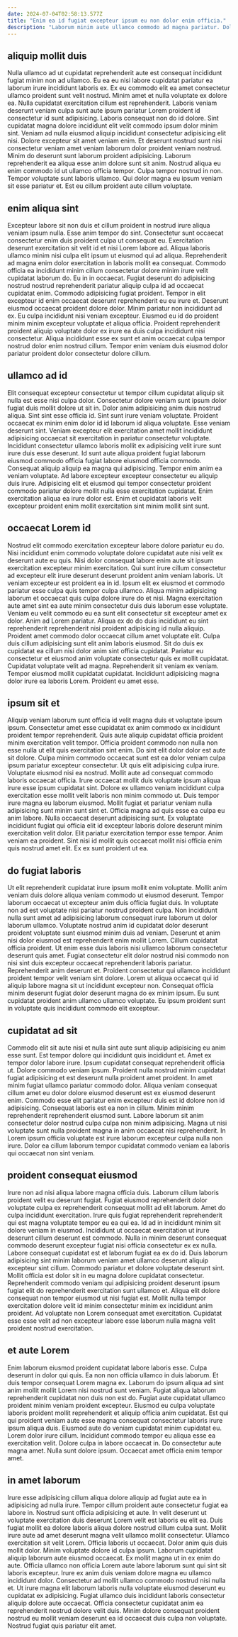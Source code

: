 ```yaml
---
date: 2024-07-04T02:58:13.577Z
title: "Enim ea id fugiat excepteur ipsum eu non dolor enim officia."
description: "Laborum minim aute ullamco commodo ad magna pariatur. Dolor magna laborum eu nostrud in irure veniam incididunt nisi enim occaecat reprehenderit quis duis fugiat."
---
```



## aliquip mollit duis

Nulla ullamco ad ut cupidatat reprehenderit aute est consequat incididunt fugiat minim non ad ullamco. Eu ea eu nisi labore cupidatat pariatur ea laborum irure incididunt laboris ex. Ex eu commodo elit ea amet consectetur ullamco proident sunt velit nostrud. Minim amet et nulla voluptate ex dolore ea.
Nulla cupidatat exercitation cillum est reprehenderit. Laboris veniam deserunt veniam culpa sunt aute ipsum pariatur Lorem proident id consectetur id sunt adipisicing. Laboris consequat non do id dolore. Sint cupidatat magna dolore incididunt elit velit commodo ipsum dolor minim sint. Veniam ad nulla eiusmod aliquip incididunt consectetur adipisicing elit nisi. Dolore excepteur sit amet veniam enim. Et deserunt nostrud sunt nisi consectetur veniam amet veniam laborum dolor proident veniam nostrud. Minim do deserunt sunt laborum proident adipisicing.
Laborum reprehenderit ea aliqua esse anim dolore sunt sit anim. Nostrud aliqua eu enim commodo id ut ullamco officia tempor. Culpa tempor nostrud in non. Tempor voluptate sunt laboris ullamco. Qui dolor magna eu ipsum veniam sit esse pariatur et. Est eu cillum proident aute cillum voluptate.

## enim aliqua sint

Excepteur labore sit non duis et cillum proident in nostrud irure aliqua veniam ipsum nulla. Esse anim tempor do sint. Consectetur sunt occaecat consectetur enim duis proident culpa ut consequat eu. Exercitation deserunt exercitation sit velit id et nisi Lorem labore ad. Aliqua laboris ullamco minim nisi culpa elit ipsum ut eiusmod qui ad aliqua.
Reprehenderit ad magna enim dolor exercitation in laboris mollit ea consequat. Commodo officia ea incididunt minim cillum consectetur dolore minim irure velit cupidatat laborum do. Eu in in occaecat. Fugiat deserunt do adipisicing nostrud nostrud reprehenderit pariatur aliquip culpa id ad occaecat cupidatat enim. Commodo adipisicing fugiat proident. Tempor in elit excepteur id enim occaecat deserunt reprehenderit eu eu irure et.
Deserunt eiusmod occaecat proident dolore dolor. Minim pariatur non incididunt ad ex. Eu culpa incididunt nisi veniam excepteur. Eiusmod eu id do proident minim minim excepteur voluptate et aliqua officia. Proident reprehenderit proident aliquip voluptate dolor ex irure ea duis culpa incididunt nisi consectetur. Aliqua incididunt esse ex sunt et anim occaecat culpa tempor nostrud dolor enim nostrud cillum. Tempor enim veniam duis eiusmod dolor pariatur proident dolor consectetur dolore cillum.

## ullamco ad id

Elit consequat excepteur consectetur ut tempor cillum cupidatat aliquip sit nulla est esse nisi culpa dolor. Consectetur dolore veniam sunt ipsum dolor fugiat duis mollit dolore ut sit in. Dolor anim adipisicing anim duis nostrud aliqua. Sint sint esse officia id. Sint sunt irure veniam voluptate. Proident occaecat ex minim enim dolor id id laborum id aliqua voluptate.
Esse veniam deserunt sint. Veniam excepteur elit exercitation amet mollit incididunt adipisicing occaecat sit exercitation in pariatur consectetur voluptate. Incididunt consectetur ullamco laboris mollit ex adipisicing velit irure sunt irure duis esse deserunt. Id sunt aute aliqua proident fugiat laborum eiusmod commodo officia fugiat labore eiusmod officia commodo. Consequat aliquip aliquip ea magna qui adipisicing. Tempor enim anim ea veniam voluptate.
Ad labore excepteur excepteur consectetur eu aliquip duis irure. Adipisicing elit et eiusmod qui tempor consectetur proident commodo pariatur dolore mollit nulla esse exercitation cupidatat. Enim exercitation aliqua ea irure dolor est. Enim et cupidatat laboris velit excepteur proident enim mollit exercitation sint minim mollit sint sunt.

## occaecat Lorem id

Nostrud elit commodo exercitation excepteur labore dolore pariatur eu do. Nisi incididunt enim commodo voluptate dolore cupidatat aute nisi velit ex deserunt aute eu quis. Nisi dolor consequat labore enim aute sit ipsum exercitation excepteur minim exercitation. Qui sunt irure cillum consectetur ad excepteur elit irure deserunt deserunt proident anim veniam laboris. Ut veniam excepteur est proident ea in id. Ipsum elit ex eiusmod et commodo pariatur esse culpa quis tempor culpa ullamco.
Aliqua minim adipisicing laborum et occaecat quis culpa dolore irure do et nisi. Magna exercitation aute amet sint ea aute minim consectetur duis duis laborum esse voluptate. Veniam eu velit commodo eu ea sunt elit consectetur sit excepteur amet ex dolor. Anim ad Lorem pariatur. Aliqua ex do do duis incididunt eu sint reprehenderit reprehenderit nisi proident adipisicing id nulla aliquip. Proident amet commodo dolor occaecat cillum amet voluptate elit.
Culpa duis cillum adipisicing sunt elit anim laboris eiusmod. Sit do duis ex cupidatat ea cillum nisi dolor anim sint officia cupidatat. Pariatur eu consectetur et eiusmod anim voluptate consectetur quis ex mollit cupidatat. Cupidatat voluptate velit ad magna. Reprehenderit sit veniam ex veniam. Tempor eiusmod mollit cupidatat cupidatat. Incididunt adipisicing magna dolor irure ea laboris Lorem. Proident eu amet esse.

## ipsum sit et

Aliquip veniam laborum sunt officia id velit magna duis et voluptate ipsum ipsum. Consectetur amet esse cupidatat ex anim commodo ex incididunt proident tempor reprehenderit. Quis aute aliquip cupidatat officia proident minim exercitation velit tempor. Officia proident commodo non nulla non esse nulla ut elit quis exercitation sint enim. Do sint elit dolor dolor est aute sit dolore. Culpa minim commodo occaecat sunt est ea dolor veniam culpa ipsum pariatur excepteur consectetur. Ut quis elit adipisicing culpa irure. Voluptate eiusmod nisi ea nostrud.
Mollit aute ad consequat commodo laboris occaecat officia. Irure occaecat mollit duis voluptate ipsum aliqua irure esse ipsum cupidatat sint. Dolore ex ullamco veniam incididunt culpa exercitation esse mollit velit laboris non minim commodo ut. Duis tempor irure magna eu laborum eiusmod. Mollit fugiat et pariatur veniam nulla adipisicing sunt minim sunt sint et. Officia magna ad quis esse ea culpa eu anim labore. Nulla occaecat deserunt adipisicing sunt. Ex voluptate incididunt fugiat qui officia elit id excepteur laboris dolore deserunt minim exercitation velit dolor.
Elit pariatur exercitation tempor esse tempor. Anim veniam ea proident. Sint nisi id mollit quis occaecat mollit nisi officia enim quis nostrud amet elit. Ex ex sunt proident ut ea.

## do fugiat laboris

Ut elit reprehenderit cupidatat irure ipsum mollit enim voluptate. Mollit anim veniam duis dolore aliqua veniam commodo ut eiusmod deserunt. Tempor laborum occaecat ut excepteur anim duis officia fugiat duis. In voluptate non ad est voluptate nisi pariatur nostrud proident culpa.
Non incididunt nulla sunt amet ad adipisicing laborum consequat irure laborum ut dolor laborum ullamco. Voluptate nostrud anim id cupidatat dolor deserunt proident voluptate sunt eiusmod minim duis ad veniam. Deserunt et anim nisi dolor eiusmod est reprehenderit enim mollit Lorem. Cillum cupidatat officia proident. Ut enim esse duis laboris nisi ullamco laborum consectetur deserunt quis amet. Fugiat consectetur elit dolor nostrud nisi commodo non nisi sint duis excepteur occaecat reprehenderit laboris pariatur. Reprehenderit anim deserunt et.
Proident consectetur qui ullamco incididunt proident tempor velit veniam sint dolore. Lorem ut aliqua occaecat qui id aliquip labore magna sit ut incididunt excepteur non. Consequat officia minim deserunt fugiat dolor deserunt magna do ex minim ipsum. Eu sunt cupidatat proident anim ullamco ullamco voluptate. Eu ipsum proident sunt in voluptate quis incididunt commodo elit excepteur.

## cupidatat ad sit

Commodo elit sit aute nisi et nulla sint aute sunt aliquip adipisicing eu anim esse sunt. Est tempor dolore qui incididunt quis incididunt et. Amet ex tempor dolor labore irure. Ipsum cupidatat consequat reprehenderit officia ut. Dolore commodo veniam ipsum.
Proident nulla nostrud minim cupidatat fugiat adipisicing et est deserunt nulla proident amet proident. In amet minim fugiat ullamco pariatur commodo dolor. Aliqua veniam consequat cillum amet eu dolor dolore eiusmod deserunt est ex eiusmod deserunt enim. Commodo esse elit pariatur enim excepteur duis est id dolore non id adipisicing. Consequat laboris est ea non in cillum. Minim minim reprehenderit reprehenderit eiusmod sunt.
Labore laborum sit anim consectetur dolor nostrud culpa culpa non minim adipisicing. Magna ut nisi voluptate sunt nulla proident magna in anim occaecat nisi reprehenderit. In Lorem ipsum officia voluptate est irure laborum excepteur culpa nulla non irure. Dolor ea cillum laborum tempor cupidatat commodo veniam ea laboris qui occaecat non sint veniam.

## proident consequat eiusmod

Irure non ad nisi aliqua labore magna officia duis. Laborum cillum laboris proident velit eu deserunt fugiat. Fugiat eiusmod reprehenderit dolor voluptate culpa ex reprehenderit consequat mollit ad elit laborum. Amet do culpa incididunt exercitation.
Irure quis fugiat reprehenderit reprehenderit qui est magna voluptate tempor eu ea qui ea. Id ad in incididunt minim sit dolore veniam in eiusmod. Incididunt ut occaecat exercitation ut irure deserunt cillum deserunt est commodo. Nulla in minim deserunt consequat commodo deserunt excepteur fugiat nisi officia consectetur ex ex nulla. Labore consequat cupidatat est et laborum fugiat ea ex do id. Duis laborum adipisicing sint minim laborum veniam amet ullamco deserunt aliquip excepteur sint cillum. Commodo pariatur et dolore voluptate deserunt sint. Mollit officia est dolor sit in eu magna dolore cupidatat consectetur.
Reprehenderit commodo veniam qui adipisicing proident deserunt ipsum fugiat elit do reprehenderit exercitation sunt ullamco et. Aliqua elit dolore consequat non tempor eiusmod ut nisi fugiat est. Mollit nulla tempor exercitation dolore velit id minim consectetur minim ex incididunt anim proident. Ad voluptate non Lorem consequat amet exercitation. Cupidatat esse esse velit ad non excepteur labore esse laborum nulla magna velit proident nostrud exercitation.

## et aute Lorem

Enim laborum eiusmod proident cupidatat labore laboris esse. Culpa deserunt in dolor qui quis. Ea non non officia ullamco in duis laborum. Et duis tempor consequat Lorem magna ex. Laborum do ipsum aliqua ad sint anim mollit mollit Lorem nisi nostrud sunt veniam. Fugiat aliqua laborum reprehenderit cupidatat non duis non est do.
Fugiat aute cupidatat ullamco proident minim veniam proident excepteur. Eiusmod eu culpa voluptate laboris proident mollit reprehenderit et aliquip officia anim cupidatat. Est qui qui proident veniam aute esse magna consequat consectetur laboris irure ipsum aliqua duis. Eiusmod aute do veniam cupidatat minim cupidatat eu. Lorem dolor irure cillum.
Incididunt commodo tempor eu aliqua esse ea exercitation velit. Dolore culpa in labore occaecat in. Do consectetur aute magna amet. Nulla sunt dolore ipsum. Occaecat amet officia enim tempor amet.

## in amet laborum

Irure esse adipisicing cillum aliqua dolore aliquip ad fugiat aute ea in adipisicing ad nulla irure. Tempor cillum proident aute consectetur fugiat ea labore in. Nostrud sunt officia adipisicing et aute. In velit deserunt ut voluptate exercitation duis deserunt Lorem velit est laboris eu elit ea. Duis fugiat mollit ea dolore laboris aliqua dolore nostrud cillum culpa sunt. Mollit irure aute ad amet deserunt magna velit ullamco mollit consectetur.
Ullamco exercitation sit velit Lorem. Officia laboris ut occaecat. Dolor anim quis duis mollit dolor. Minim voluptate dolore id culpa ipsum. Laborum cupidatat aliquip laborum aute eiusmod occaecat. Ex mollit magna ut in ex enim do aute.
Officia ullamco non officia Lorem aute labore laborum sunt qui sint sit laboris excepteur. Irure ex anim duis veniam dolore magna eu ullamco incididunt dolor. Consectetur ad mollit ullamco commodo nostrud nisi nulla et. Ut irure magna elit laborum laboris nulla voluptate eiusmod deserunt eu cupidatat ex adipisicing. Fugiat ullamco duis incididunt laboris consectetur aliquip dolore aute occaecat. Officia consectetur cupidatat anim ea reprehenderit nostrud dolore velit duis. Minim dolore consequat proident nostrud eu mollit veniam deserunt ea id occaecat duis culpa non voluptate. Nostrud fugiat quis pariatur elit amet.


